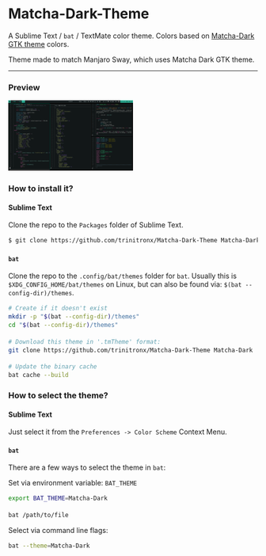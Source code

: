 ﻿Matcha-Dark-Theme
==================

A Sublime Text / `bat` / TextMate color theme. Colors based on [Matcha-Dark GTK theme][1] colors.

Theme made to match Manjaro Sway, which uses Matcha Dark GTK theme.

---------------

### Preview

<img src="./assets/Matcha-Dark-Theme.png" width="50%" height="50%" alt="Preview of Theme"/>

### How to install it?

#### Sublime Text

Clone the repo to the `Packages` folder of Sublime Text.

```bash
$ git clone https://github.com/trinitronx/Matcha-Dark-Theme Matcha-Dark
```

#### `bat`

Clone the repo to the `.config/bat/themes` folder for `bat`. Usually this is `$XDG_CONFIG_HOME/bat/themes` on Linux, but can also be found via: `$(bat --config-dir)/themes`.

```bash
# Create if it doesn't exist
mkdir -p "$(bat --config-dir)/themes"
cd "$(bat --config-dir)/themes"

# Download this theme in '.tmTheme' format:
git clone https://github.com/trinitronx/Matcha-Dark-Theme Matcha-Dark

# Update the binary cache
bat cache --build
```

### How to select the theme?

#### Sublime Text

Just select it from the `Preferences -> Color Scheme` Context Menu.

#### `bat`

There are a few ways to select the theme in `bat`:

Set via environment variable: `BAT_THEME`

```bash
export BAT_THEME=Matcha-Dark

bat /path/to/file
```

Select via command line flags:

```bash
bat --theme=Matcha-Dark
```

[1]: https://github.com/vinceliuice/Matcha-gtk-theme
